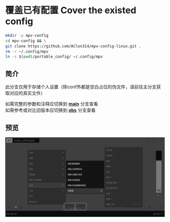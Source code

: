 # 覆盖已有配置 Cover the existed config
```sh
mkdir -p mpv-config
cd mpv-config && \
git clone https://github.com/AClon314/mpv-config-linux.git .
rm -r ~/.config/mpv
ln -s $(pwd)/portable_config/ ~/.config/mpv
```

## 简介

此分支仅用于存储个人设置（除conf外都是空白占位的伪文件，请前往主分支获取对应的真实文件）

如需完整的参数和注释应切换到 [**main**](https://github.com/hooke007/MPV_lazy/tree/main) 分支查看  
如需参考或对比旧版本应切换到 [**obs**](https://github.com/hooke007/MPV_lazy/tree/obs) 分支查看

## 预览

![](Temp/mpv-lazy-lite.png)
